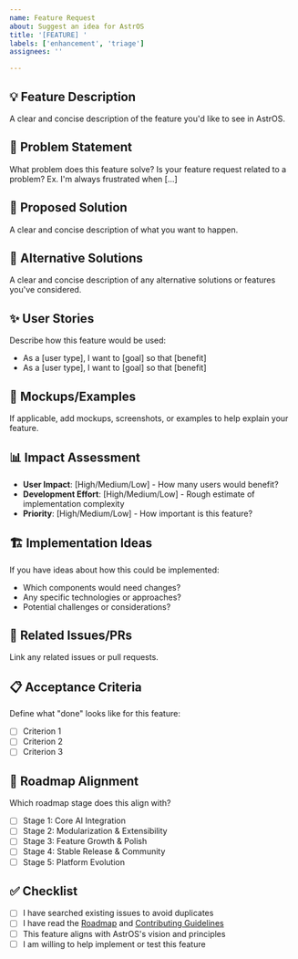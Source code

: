 ```yaml
---
name: Feature Request
about: Suggest an idea for AstrOS
title: '[FEATURE] '
labels: ['enhancement', 'triage']
assignees: ''

---
```


## 💡 Feature Description
A clear and concise description of the feature you'd like to see in AstrOS.

## 🎯 Problem Statement
What problem does this feature solve? Is your feature request related to a problem?
Ex. I'm always frustrated when [...]

## 💭 Proposed Solution
A clear and concise description of what you want to happen.

## 🔄 Alternative Solutions
A clear and concise description of any alternative solutions or features you've considered.

## ✨ User Stories
Describe how this feature would be used:
- As a [user type], I want to [goal] so that [benefit]
- As a [user type], I want to [goal] so that [benefit]

## 🎨 Mockups/Examples
If applicable, add mockups, screenshots, or examples to help explain your feature.

## 📊 Impact Assessment
- **User Impact**: [High/Medium/Low] - How many users would benefit?
- **Development Effort**: [High/Medium/Low] - Rough estimate of implementation complexity
- **Priority**: [High/Medium/Low] - How important is this feature?

## 🏗️ Implementation Ideas
If you have ideas about how this could be implemented:
- Which components would need changes?
- Any specific technologies or approaches?
- Potential challenges or considerations?

## 🔗 Related Issues/PRs
Link any related issues or pull requests.

## 📋 Acceptance Criteria
Define what "done" looks like for this feature:
- [ ] Criterion 1
- [ ] Criterion 2
- [ ] Criterion 3

## 🚀 Roadmap Alignment
Which roadmap stage does this align with?
- [ ] Stage 1: Core AI Integration
- [ ] Stage 2: Modularization & Extensibility  
- [ ] Stage 3: Feature Growth & Polish
- [ ] Stage 4: Stable Release & Community
- [ ] Stage 5: Platform Evolution

## ✅ Checklist
- [ ] I have searched existing issues to avoid duplicates
- [ ] I have read the [Roadmap](../ROADMAP.md) and [Contributing Guidelines](../CONTRIBUTING.md)
- [ ] This feature aligns with AstrOS's vision and principles
- [ ] I am willing to help implement or test this feature